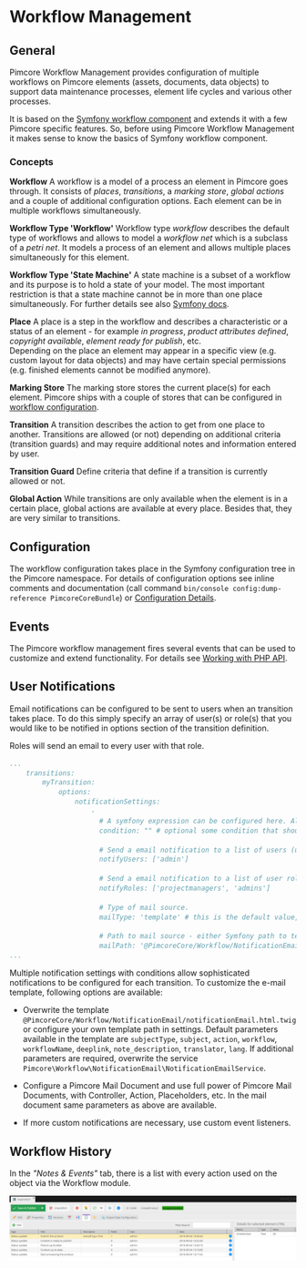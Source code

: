 # Workflow Management

## General
Pimcore Workflow Management provides configuration of multiple workflows on Pimcore elements (assets, documents, data 
objects) to support data maintenance processes, element life cycles and various other processes.   

It is based on the [Symfony workflow component](https://symfony.com/doc/3.4/workflow.html) and extends it 
with a few Pimcore specific features. So, before using Pimcore Workflow Management it makes sense to know 
the basics of Symfony workflow component.


### Concepts 
**Workflow** 
A workflow is a model of a process an element in Pimcore goes through. It consists of *places*, *transitions*, a 
*marking store*, *global actions* and a couple of additional configuration options. Each element can be in multiple 
workflows simultaneously. 

**Workflow Type 'Workflow'**
Workflow type *workflow* describes the default type of workflows and allows to model a *workflow net* which is a subclass 
of a *petri net*. It models a process of an element and allows multiple places simultaneously for this element. 

**Workflow Type 'State Machine'**
A state machine is a subset of a workflow and its purpose is to hold a state of your model. The most important restriction
is that a state machine cannot be in more than one place simultaneously. 
For further details see also [Symfony docs](https://symfony.com/doc/3.4/workflow/state-machines.html). 

**Place**
A place is a step in the workflow and describes a characteristic or a status of an element - for example *in progress*, 
*product attributes defined*, *copyright available*, *element ready for publish*, etc.  
Depending on the place an element may appear in a specific view (e.g. custom layout for data objects) and may have certain
special permissions (e.g. finished elements cannot be modified anymore). 

**Marking Store**
The marking store stores the current place(s) for each element. Pimcore ships with a couple of stores that can be configured
in [workflow configuration](./01_Configuration_Details.md). 

**Transition**
A transition describes the action to get from one place to another. Transitions are allowed (or not) depending on additional
criteria (transition guards) and may require additional notes and information entered by user.  

**Transition Guard**
Define criteria that define if a transition is currently allowed or not. 

**Global Action**
While transitions are only available when the element is in a certain place, global actions are available at every place. 
Besides that, they are very similar to transitions. 


## Configuration
The workflow configuration takes place in the Symfony configuration tree in the Pimcore namespace. For details of 
configuration options see inline comments and documentation (call command `bin/console config:dump-reference PimcoreCoreBundle`)
or [Configuration Details](./01_Configuration_Details.md).


## Events

The Pimcore workflow management fires several events that can be used to customize and extend functionality. For details
see [Working with PHP API](./09_Working_with_PHP_API.md).


## User Notifications
Email notifications can be configured to be sent to users when an transition takes place. To do this simply specify an 
array of user(s) or role(s) that you would like to be notified in options section of the transition definition. 

Roles will send an email to every user with that role.

```yml
...
    transitions:
        myTransition:
            options:
                notificationSettings:
                    - 
                      # A symfony expression can be configured here. All sets of notification which are matching the condition will be used.
                      condition: "" # optional some condition that should apply for this notification setting to be executed
                      
                      # Send a email notification to a list of users (user names) when the transition get's applied
                      notifyUsers: ['admin']
                      
                      # Send a email notification to a list of user roles (role names) when the transition get's applied
                      notifyRoles: ['projectmanagers', 'admins']
                      
                      # Type of mail source. 
                      mailType: 'template' # this is the default value, One of "template"; "pimcore_document"
                      
                      # Path to mail source - either Symfony path to template or fullpath to Pimcore document. Optional use $$lang$$ as placeholder for language.
                      mailPath: '@PimcoreCore/Workflow/NotificationEmail/notificationEmail.html.twig' #this is the value
...
```

Multiple notification settings with conditions allow sophisticated notifications to be configured for each transition. 
To customize the e-mail template, following options are available: 
- Overwrite the template `@PimcoreCore/Workflow/NotificationEmail/notificationEmail.html.twig` or configure your own 
  template path in settings. Default parameters available in the template are `subjectType`, `subject`, `action`, `workflow`, 
  `workflowName`, `deeplink`, `note_description`, `translator`, `lang`. If additional parameters are required, overwrite 
  the service `Pimcore\Workflow\NotificationEmail\NotificationEmailService`.

- Configure a Pimcore Mail Document and use full power of Pimcore Mail Documents, with Controller, Action, Placeholders, etc. 
  In the mail document same parameters as above are available.    
  
- If more custom notifications are necessary, use custom event listeners. 

## Workflow History
In the *"Notes & Events"* tab, there is a list with every action used on the object via the Workflow module.

![Notes & Events - notes from the workflow](../img/notesandevents_object_grid.png)

